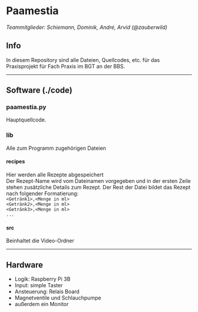 Paamestia
=========
_Teammitglieder: Schiemann, Dominik, André, Arvid (@zauberwild)_

Info
----

In diesem Repository sind alle Dateien, Quellcodes, etc.
für das Praxisprojekt für Fach Praxis im BGT an der BBS.

---

Software (./code)
------------------------
### paamestia.py
Hauptquellcode.

### lib
Alle zum Programm zugehörigen Dateien

#### recipes
Hier werden alle Rezepte abgespeichert  
Der Rezept-Name wird vom Dateinamen vorgegeben und in der ersten Zeile stehen zusätzliche Details zum Rezept. Der Rest der Datei bildet das Rezept nach folgender Formatierung:  
`<Getränk1>,<Menge in ml>`  
`<Getränk2>,<Menge in ml>`  
`<Getränk3>,<Menge in ml>`  
`...`
#### src
Beinhaltet die Video-Ordner

---

Hardware
--------
- Logik: Raspberry Pi 3B
- Input: simple Taster
- Ansteuerung: Relais Board
- Magnetventile und Schlauchpumpe
- außerdem ein Monitor
